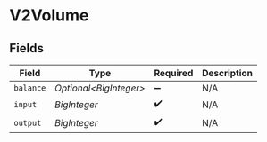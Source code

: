 # V2Volume


## Fields

| Field                   | Type                    | Required                | Description             |
| ----------------------- | ----------------------- | ----------------------- | ----------------------- |
| `balance`               | *Optional\<BigInteger>* | :heavy_minus_sign:      | N/A                     |
| `input`                 | *BigInteger*            | :heavy_check_mark:      | N/A                     |
| `output`                | *BigInteger*            | :heavy_check_mark:      | N/A                     |
